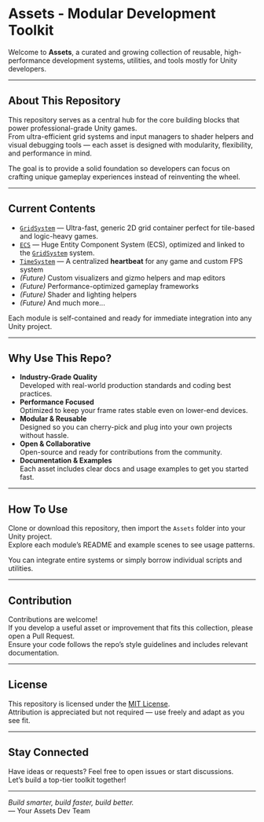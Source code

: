 # Assets - Modular Development Toolkit

Welcome to **Assets**, a curated and growing collection of reusable, high-performance development systems, utilities, and tools mostly for Unity developers.

---

## About This Repository

This repository serves as a central hub for the core building blocks that power professional-grade Unity games.  
From ultra-efficient grid systems and input managers to shader helpers and visual debugging tools — each asset is designed with modularity, flexibility, and performance in mind.

The goal is to provide a solid foundation so developers can focus on crafting unique gameplay experiences instead of reinventing the wheel.

---

## Current Contents

- [`GridSystem`](./GridSystem) — Ultra-fast, generic 2D grid container perfect for tile-based and logic-heavy games.  
- [`ECS`](./ECS)        — Huge Entity Component System (ECS), optimized and linked to the [`GridSystem`](./GridSystem) system.
- [`TimeSystem`](./TimeSystem) — A centralized **heartbeat** for any game and custom FPS system
- *(Future)* Custom visualizers and gizmo helpers and map editors
- *(Future)* Performance-optimized gameplay frameworks  
- *(Future)* Shader and lighting helpers  
- *(Future)* And much more...

Each module is self-contained and ready for immediate integration into any Unity project.

---

## Why Use This Repo?

- **Industry-Grade Quality**  
  Developed with real-world production standards and coding best practices.  
- **Performance Focused**  
  Optimized to keep your frame rates stable even on lower-end devices.  
- **Modular & Reusable**  
  Designed so you can cherry-pick and plug into your own projects without hassle.  
- **Open & Collaborative**  
  Open-source and ready for contributions from the community.  
- **Documentation & Examples**  
  Each asset includes clear docs and usage examples to get you started fast.

---

## How To Use

Clone or download this repository, then import the `Assets` folder into your Unity project.  
Explore each module’s README and example scenes to see usage patterns.

You can integrate entire systems or simply borrow individual scripts and utilities.

---

## Contribution

Contributions are welcome!  
If you develop a useful asset or improvement that fits this collection, please open a Pull Request.  
Ensure your code follows the repo’s style guidelines and includes relevant documentation.

---

## License

This repository is licensed under the [MIT License](LICENSE).  
Attribution is appreciated but not required — use freely and adapt as you see fit.

---

## Stay Connected

Have ideas or requests? Feel free to open issues or start discussions.  
Let’s build a top-tier toolkit together!

---

*Build smarter, build faster, build better.*  
— Your Assets Dev Team
